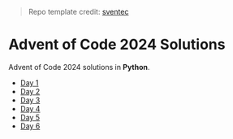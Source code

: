 > Repo template credit: [sventec](https://github.com/sventec)

# Advent of Code 2024 Solutions

Advent of Code 2024 solutions in **Python**.

- [Day 1](./python/day01/day01.py)
- [Day 2](./python/day02/day02.py)
- [Day 3](./python/day03/day03.py)
- [Day 4](./python/day04/day04.py)
- [Day 5](./python/day05/day05.py)
- [Day 6](./python/day06/day06.py)